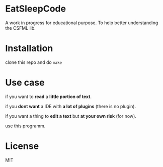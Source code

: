 # EatSleepCode

A work in progress for educational purpose. 
To help better understanding the CSFML lib.

# Installation

clone this repo
and do `make`

# Use case

if you want to **read** a **little portion of text**.

if you **dont want** a IDE with **a lot of plugins** (there is no plugin).

if you want a thing to **edit a text** but **at your own risk** (for now).

use this programm.

# License

MIT
